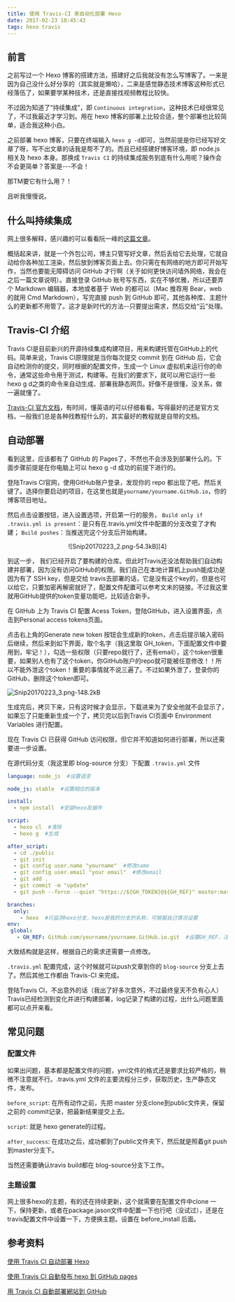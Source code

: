```yaml
---
title: 使用 Travis-CI 来自动化部署 Hexo
date: 2017-02-23 18:45:43
tags: hexo travis
---
```




## 前言

之前写过一个 Hexo 博客的搭建方法，搭建好之后我就没有怎么写博客了。一来是因为自己没什么好分享的（其实就是懒哈），二来是感觉静态技术博客这种形式已经落伍了，如果要学某种技术，还是直接找视频教程比较快。

不过因为知道了“持续集成”，即 `Continuous integration`，这种技术已经很常见了，不过我最近才学习到。用在 hexo 博客的部署上比较合适，整个部署也比较简单，适合我这种小白。


<!-- more -->


之前部署 hexo 博客，只要在终端输入 `hexo g -d`即可，当然前提是你已经写好文章了呀，写不出文章的话我是帮不了的。而且已经搭建好博客环境，即 node.js 相关及 hexo 本身。那换成 `Travis CI` 的持续集成服务到底有什么用呢？操作会不会更简单？答案是---不会！

那TM要它有什么用？！

且听我慢慢说。


## 什么叫持续集成

网上很多解释，感兴趣的可以看看阮一峰的[这篇文章][2]。

概括起来讲，就是一个外包公司，博主只管写好文章，然后丢给它去处理，它就自动给你各种加工渲染，然后放到博客页面上去。你只需在有网络的地方即可开始写作，当然也要能无障碍访问 GitHub 才行啊（关于如何更快访问墙外网络，我会在之后一篇文章说明）。直接登录 GitHub 账号写东西，实在不够优雅，所以还要弄个 Markdown 编辑器，本地或者基于 Web 的都可以（Mac 推荐用 Bear，web的就用 Cmd Markdown），写完直接 push 到 GitHub 即可，其他各种库、主题什么的更新都不用管了。这才是新时代的方法--只要提出需求，然后交给“云”处理。


## Travis-CI 介绍

Travis CI是目前新兴的开源持续集成构建项目，用来构建托管在GitHub上的代码。简单来说，Travis CI原理就是当你每次提交 commit 到在 GitHub 后，它会自动检测你的提交，同时根据的配置文件，生成一个 Linux 虚拟机来运行你的命令，通常这些命令用于测试，构建等。在我们的要求下，就可以用它运行一些hexo g d之类的命令来自动生成、部署我静态网页。好像不是很懂，没关系，做一遍就懂了。


[Travis-CI 官方文档][3]，有时间，懂英语的可以仔细看看。写得最好的还是官方文档，一般我们总是各种找教程什么的，其实最好的教程就是自带的文档。



## 自动部署

看到这里，应该都有了 GitHub 的 Pages了，不然也不会涉及到部署什么的。下面步骤前提是在你电脑上可以 hexo g -d 成功的前提下进行的。


登陆Travis CI官网，使用GitHub账户登录，发现你的 repo 都出现了吧。然后关键了。选择你要启动的项目，在这里也就是`yourname/yourname.GitHub.io`，你的博客项目地址。

然后点击设置按钮，进入设置选项，开启第一行的服务，
`Build only if .travis.yml is present`：是只有在.travis.yml文件中配置的分支改变了才构建；
`Build pushes`：当推送完这个分支后开始构建。


<center>![Snip20170223_2.png-54.3kB][4]</center>

到这一步， 我们已经开启了要构建的仓库。但此时Travis还没法帮助我们自动构建并部署，因为没有访问GitHub的权限。我们自己在本地计算机上push能成功是因为有了 SSH key，但是交给 travis去部署的话，它是没有这个key的，但是也可以给它，只要加密再解密就好了，配置文件配置可以参考文末的链接。不过我这里就用GitHub提供的token变量功能吧，比较适合新手。


在 GitHub 上为 Travis CI 配置 Acess Token，登陆GitHub，进入设置界面，点击到Personal access tokens页面。

点击右上角的Generate new token 按钮会生成新的token，点击后提示输入密码后继续，然后来到如下界面，取个名字（我这里取 GH_token，下面配置文件中要用到，牢记！），勾选一些权限（只要repo就行了，还有email），这个token很重要，如果别人也有了这个token，你GitHub账户的repo就可能被任意修改！！所以不能外泄这个token！重要的事情就不说三遍了。不过如果外泄了，登录你的GitHub，删除这个token即可。




![Snip20170223_3.png-148.2kB][5]

生成完后，拷贝下来，只有这时候才会显示，下载进来为了安全他就不会显示了，如果忘了只能重新生成一个了，拷贝完以后到Travis CI页面中 Environment Variables 进行配置。





现在 Travis CI 已获得 GitHub 访问权限，但它并不知道如何进行部署，所以还需要进一步设置。


在源代码分支（我这里即 blog-source 分支）下配置 `.travis.yml` 文件

```yml
language: node_js  #设置语言

node_js: stable  #设置相应的版本

install:
  - npm install  #安装hexo及插件

script:
  - hexo cl  #清除
  - hexo g  #生成

after_script:
  - cd ./public
  - git init
  - git config user.name "yourname"  #修改name
  - git config user.email "your email"  #修改email
  - git add .
  - git commit -m "update"
  - git push --force --quiet "https://${GH_TOKEN}@${GH_REF}" master:master  #GH_TOKEN是在Travis中配置token的名称

branches:
  only:
    - hexo  #只监测hexo分支，hexo是我的分支的名称，可根据自己情况设置
env:
 global:
   - GH_REF: GitHub.com/yourname/yourname.GitHub.io.git  #设置GH_REF，注意更改yourname
```


大致结构就是这样，根据自己的需求还需要一点修改。

`.travis.yml` 配置完成，这个时候就可以push文章到你的 `blog-source` 分支上去了。然后其他工作都由 Travis-CI 来完成。


登陆Travis CI，不出意外的话（我出了好多次意外，不过最终皇天不负有心人）Travis已经检测到变化并进行构建部署，log记录了构建的过程，出什么问题里面都可以点开来看。




## 常见问题



### 配置文件

如果出问题，基本都是配置文件的问题，yml文件的格式还是要求比较严格的，稍微不注意就不行。.travis.yml 文件的主要流程分三步，获取历史，生产静态文件，发布。

`before_script`: 在所有动作之前，先把 master 分支clone到public文件夹，保留之前的 commit记录，把最新结果提交上去。

`script`: 就是 hexo generate的过程。

`after_success`: 在成功之后，成功都到了public文件夹下，然后就是照着git push到master分支下。

当然还需要确认travis build都在 blog-source分支下工作。



### 主题设置

网上很多hexo的主题，有的还在持续更新，这个就需要在配置文件中clone 一下，保持更新，或者在package.jason文件中配置一下也行吧（没试过），还是在travis配置文件中设置一下，方便换主题。设置在 before_install 后面。


## 参考资料



[使用 Travis CI 自动部署 Hexo][6]

[使用 Travis CI 自動發布 hexo 到 GitHub pages][7]

[用 Travis CI 自動部署網站到 GitHub][8]


  [1]: http://static.zybuluo.com/spikett/so1udgjc91wzp0uyyabd3pkf/Cmfrhhs.jpg
  [2]: http://www.ruanyifeng.com/blog/2015/09/continuous-integration.html
  [3]: https://docs.travis-ci.com/user/getting-started
  [4]: http://static.zybuluo.com/spikett/53whszhrw6l15onttf8d20ol/Snip20170223_2.png
  [5]: http://static.zybuluo.com/spikett/yp8xndh33eha7yxsdwxhcb99/Snip20170223_3.png
  [6]: http://www.jianshu.com/p/5e74046e7a0f
  [7]: https://levirve.GitHub.io/2016/hexo-deploy-through-travisci/
  [8]: https://zespia.tw/blog/2015/01/21/continuous-deployment-to-GitHub-with-travis/
  [9]: http://changyuheng.me/2015/when-hexo-static-site-meets-GitHub-pages-and-travis-ci/
